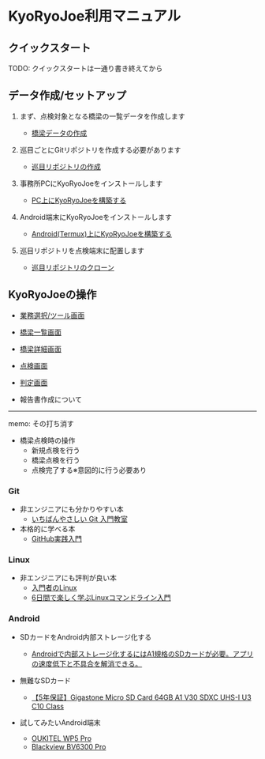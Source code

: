 KyoRyoJoe利用マニュアル
=======================


クイックスタート
----------------

TODO: クイックスタートは一通り書き終えてから


データ作成/セットアップ
-----------------------

1. まず、点検対象となる橋梁の一覧データを作成します
   * [橋梁データの作成](manual/setup/make_bridge_data.md)

1. 巡目ごとにGitリポジトリを作成する必要があります
   * [巡目リポジトリの作成](manual/setup/make_junme_repository.md)

1. 事務所PCにKyoRyoJoeをインストールします
   * [PC上にKyoRyoJoeを構築する](manual/setup/environment_pc.md)

1. Android端末にKyoRyoJoeをインストールします
   * [Android(Termux)上にKyoRyoJoeを構築する](manual/setup/environment_android_termux.md)

1. 巡目リポジトリを点検端末に配置します
   * [巡目リポジトリのクローン](manual/setup/clone_junme_repository.md)


KyoRyoJoeの操作
---------------

* [業務選択/ツール画面](manual/operation/work_page.md)

* [橋梁一覧画面](manual/operation/list_page.md)

* [橋梁詳細画面](manual/operation/bridge_page.md)

* [点検画面](manual/operation/inspect_page.md)

* [判定画面](manual/operation/check_page.md)

* 報告書作成について


-----------------

memo: その打ち消す

* 橋梁点検時の操作
  * 新規点検を行う
  * 橋梁点検を行う
  * 点検完了する※意図的に行う必要あり

### Git

* 非エンジニアにも分かりやすい本
  * [いちばんやさしい Git 入門教室](https://www.amazon.co.jp/dp/4800712467/)
* 本格的に学べる本
  * [GitHub実践入門](https://www.amazon.co.jp/dp/477416366X/)

### Linux

* 非エンジニアにも評判が良い本
  * [入門者のLinux](https://www.amazon.co.jp/dp/4062579898)
  * [6日間で楽しく学ぶLinuxコマンドライン入門](https://www.amazon.co.jp/dp/4844396617/)

### Android

* SDカードをAndroid内部ストレージ化する
  * [Androidで内部ストレージ化するにはA1規格のSDカードが必要。アプリの速度低下と不具合を解消できる。](https://blog.onk164.net/archives/912.html)
* 無難なSDカード
  * [【5年保証】Gigastone Micro SD Card 64GB A1 V30 SDXC UHS-I U3 C10 Class](https://www.amazon.co.jp/dp/B07P9TY25X/)

* 試してみたいAndroid端末
  * [OUKITEL WP5 Pro](https://www.amazon.co.jp/dp/B082LX2ZVJ/)
  * [Blackview BV6300 Pro](https://www.amazon.co.jp/dp/B08DJ34MN5/)

